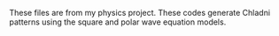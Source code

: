 These files are from my physics project. These codes generate Chladni patterns using the square and polar wave equation models. 
